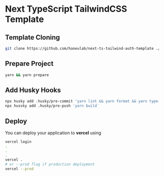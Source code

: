 # Next TypeScript TailwindCSS Template

## Template Cloning

```bash
git clone https://github.com/haneulab/next-ts-tailwind-auth-template ./my-next-app
```

## Prepare Project

```bash
yarn && yarn prepare
```

## Add Husky Hooks

```bash
npx husky add .husky/pre-commit 'yarn lint && yarn format && yarn type-check'
npx hussky add .husky/pre-push 'yarn build`
```

## Deploy

You can deploy your application to **vercel** using

```bash
vercel login
.
.
.
vercel .
# or --prod flag if production deployment
vercel --prod
```
